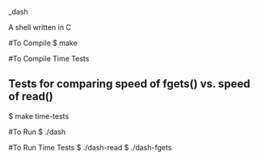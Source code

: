 _dash

A shell written in C

#To Compile
$ make

#To Compile Time Tests
## Tests for comparing speed of fgets() vs. speed of read()
$ make time-tests

#To Run
$ ./dash

#To Run Time Tests
$ ./dash-read
$ ./dash-fgets
